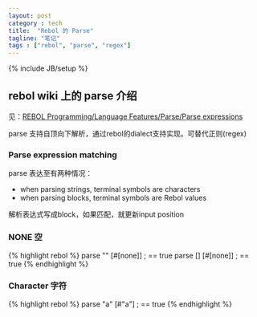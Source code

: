 ```yaml
---
layout: post
category : tech
title:  "Rebol 的 Parse"
tagline: "笔记"
tags : ["rebol", "parse", "regex"] 
---
```

{% include JB/setup %}

## rebol wiki 上的 parse 介绍

见：[REBOL Programming/Language Features/Parse/Parse expressions](http://en.wikibooks.org/wiki/REBOL_Programming/Language_Features/Parse/Parse_expressions)

parse 支持自顶向下解析，通过rebol的dialect支持实现。可替代正则(regex)

### Parse expression matching

parse 表达至有两种情况：
- when parsing strings, terminal symbols are characters
- when parsing blocks, terminal symbols are Rebol values

解析表达式写成block，如果匹配，就更新input position

### NONE 空

{% highlight rebol %}
parse "" [#[none]]
; == true
parse [] [#[none]]
; == true
{% endhighlight %}

### Character 字符
{% highlight rebol %}
parse "a" [#"a"]
; == true
{% endhighlight %}

